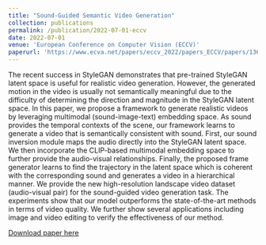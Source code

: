 ```yaml
---
title: "Sound-Guided Semantic Video Generation"
collection: publications
permalink: /publication/2022-07-01-eccv
date: 2022-07-01
venue: 'European Conference on Computer Vision (ECCV)'
paperurl: 'https://www.ecva.net/papers/eccv_2022/papers_ECCV/papers/136770034.pdf'
---
```


The recent success in StyleGAN demonstrates that pre-trained StyleGAN latent space is useful for realistic video generation. However, the generated motion in the video is usually not semantically meaningful due to the difficulty of determining the direction and magnitude in the StyleGAN latent space. In this paper, we propose a framework to generate realistic videos by leveraging multimodal (sound-image-text) embedding space. As sound provides the temporal contexts of the scene, our framework learns to generate a video that is semantically consistent with sound. First, our sound inversion module maps the audio directly into the StyleGAN latent space. We then incorporate the CLIP-based multimodal embedding space to further provide the audio-visual relationships. Finally, the proposed frame generator learns to find the trajectory in the latent space which is coherent with the corresponding sound and generates a video in a hierarchical manner. We provide the new high-resolution landscape video dataset (audio-visual pair) for the sound-guided video generation task. The experiments show that our model outperforms the state-of-the-art methods in terms of video quality. We further show several applications including image and video editing to verify the effectiveness of our method.

[Download paper here](https://www.ecva.net/papers/eccv_2022/papers_ECCV/papers/136770034.pdf)